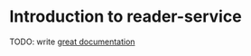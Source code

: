 # Introduction to reader-service

TODO: write [great documentation](http://jacobian.org/writing/what-to-write/)
